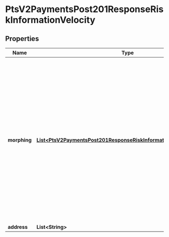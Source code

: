 
# PtsV2PaymentsPost201ResponseRiskInformationVelocity

## Properties
Name | Type | Description | Notes
------------ | ------------- | ------------- | -------------
**morphing** | [**List&lt;PtsV2PaymentsPost201ResponseRiskInformationVelocityMorphing&gt;**](PtsV2PaymentsPost201ResponseRiskInformationVelocityMorphing.md) | List of information codes triggered by the order. These information codes were generated when you created the order and product velocity rules and are returned so that you can associate them with the rules.  Returned by scoring service.  |  [optional]
**address** | **List&lt;String&gt;** |  |  [optional]




